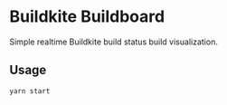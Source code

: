 # Buildkite Buildboard

Simple realtime Buildkite build status build visualization.

## Usage

```
yarn start
```
